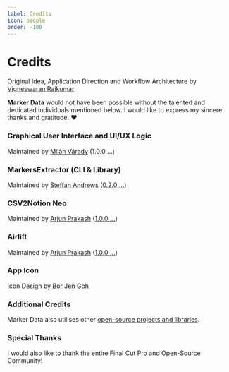 ```yaml
---
label: Credits
icon: people
order: -100
---
```

# Credits

Original Idea, Application Direction and Workflow Architecture by [Vigneswaran Rajkumar](https://vigneswaranrajkumar.com/)

**Marker Data** would not have been possible without the talented and dedicated individuals mentioned below. I would like to express my sincere thanks and gratitude. :heart:

### Graphical User Interface and UI/UX Logic
Maintained by [Milán Várady](https://github.com/milanvarady) (1.0.0 ...)

### MarkersExtractor (CLI & Library)
Maintained by [Steffan Andrews](https://github.com/orchetect) ([0.2.0 ...](https://github.com/TheAcharya/MarkersExtractor))

### CSV2Notion Neo
Maintained by [Arjun Prakash](https://github.com/arjunprakash027) ([1.0.0 ...](https://github.com/TheAcharya/csv2notion-neo))

### Airlift
Maintained by [Arjun Prakash](https://github.com/arjunprakash027) ([1.0.0 ...](https://github.com/TheAcharya/Airlift))

### App Icon
Icon Design by [Bor Jen Goh](https://www.artstation.com/borjengoh)

### Additional Credits
Marker Data also utilises other [open-source projects and libraries](additional-credits.md).

### Special Thanks
I would also like to thank the entire Final Cut Pro and Open-Source Community!